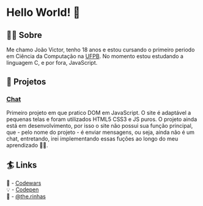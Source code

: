 # Hello World! :wave:

## :technologist: Sobre

Me chamo João Victor, tenho 18 anos e estou cursando o primeiro periodo em  Ciência da Computação na
[UFPB](https://www.ufpb.br). No momento estou estudando a linguagem C, e por fora, JavaScript.

## :construction: Projetos

### [Chat](https://jvscirilo.github.io/chat/index.html)
 
Primeiro projeto em que pratico DOM em JavaScript. O site é adaptável a pequenas telas e foram utilizados HTML5 CSS3 e JS puros.
O projeto ainda está em desenvolvimento, por isso o site não possui sua função principal, que - pelo nome do projeto - é enviar mensagens,
ou seja, ainda não é um chat, entretando, irei implementando essas fuções ao longo do meu aprendizado :bowing_man:.

## :surfer: Links

:brain: - [Codewars](https://www.codewars.com/users/JVSCirilo)  
:bulb: - [Codepen](https://codepen.io/jvscirilo)  
:art: - [@the.rinhas](https://instagram.com/the.rinhas?utm_medium=copy_link)  
